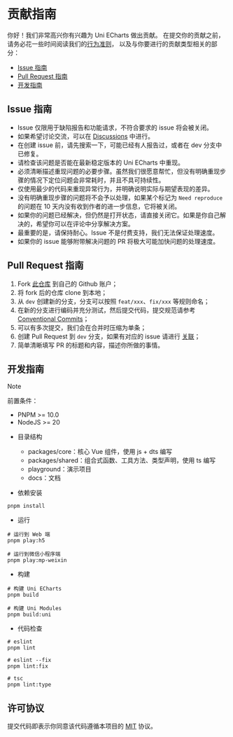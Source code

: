 # 贡献指南

你好！我们非常高兴你有兴趣为 Uni ECharts 做出贡献。
在提交你的贡献之前，请务必花一些时间阅读我们的[行为准则](https://github.com/xiaohe0601/.github/blob/main/CODE_OF_CONDUCT.md)，
以及与你要进行的贡献类型相关的部分：

- [Issue 指南](#issue-指南)
- [Pull Request 指南](#pull-request-指南)
- [开发指南](#开发指南)

## Issue 指南

- Issue 仅限用于缺陷报告和功能请求，不符合要求的 issue 将会被关闭。
- 如果希望讨论交流，可以在 [Discussions](https://github.com/xiaohe0601/uni-echarts/discussions) 中进行。
- 在创建 issue 前，请先搜索一下，可能已经有人报告过，或者在 dev 分支中已修复。
- 请检查该问题是否能在最新稳定版本的 Uni ECharts 中重现。
- 必须清晰描述重现问题的必要步骤。虽然我们很愿意帮忙，但没有明确重现步骤的情况下定位问题会非常耗时，并且不具可持续性。
- 仅使用最少的代码来重现异常行为，并明确说明实际与期望表现的差异。
- 没有明确重现步骤的问题将不会予以处理，如果某个标记为 `Need reproduce` 的问题在 10 天内没有收到作者的进一步信息，它将被关闭。
- 如果你的问题已经解决，但仍然是打开状态，请直接关闭它。如果是你自己解决的，希望你可以在评论中分享解决方案。
- 最重要的是，请保持耐心。Issue 不是付费支持，我们无法保证处理速度。
- 如果你的 issue 能够附带解决问题的 PR 将极大可能加快问题的处理速度。

## Pull Request 指南

1. Fork [此仓库](https://github.com/xiaohe0601/uni-echarts) 到自己的 Github 账户；
2. 将 fork 后的仓库 clone 到本地；
3. 从 `dev` 创建新的分支，分支可以按照 `feat/xxx`、`fix/xxx` 等规则命名；
4. 在新的分支进行编码并充分测试，然后提交代码，提交规范请参考 [Conventional Commits](https://www.conventionalcommits.org)；
5. 可以有多次提交，我们会在合并时压缩为单条；
6. 创建 Pull Request 到 `dev` 分支，如果有对应的 issue 请进行
[关联](https://docs.github.com/en/issues/tracking-your-work-with-issues/using-issues/linking-a-pull-request-to-an-issue)；
7. 简单清晰填写 PR 的标题和内容，描述你所做的事情。

## 开发指南

> [!NOTE]
> 前置条件：
> - PNPM >= 10.0
> - NodeJS >= 20

- 目录结构

  - packages/core：核心 Vue 组件，使用 js + dts 编写
  - packages/shared：组合式函数、工具方法、类型声明，使用 ts 编写
  - playground：演示项目
  - docs：文档

- 依赖安装

```shell
pnpm install
```

- 运行

```shell
# 运行到 Web 端
pnpm play:h5

# 运行到微信小程序端
pnpm play:mp-weixin
```

- 构建

```shell
# 构建 Uni ECharts
pnpm build

# 构建 Uni Modules
pnpm build:uni
```

- 代码检查

```shell
# eslint
pnpm lint

# eslint --fix
pnpm lint:fix

# tsc
pnpm lint:type
```

## 许可协议

提交代码即表示你同意该代码遵循本项目的 [MIT](./LICENSE) 协议。